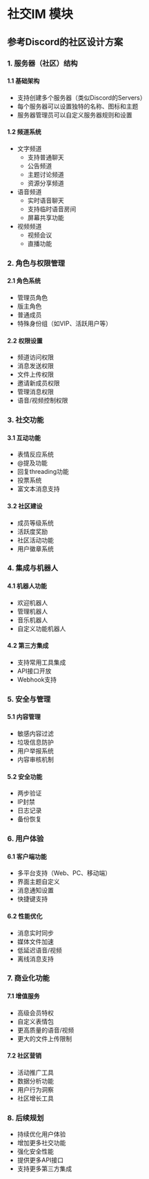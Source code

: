 <!--
 * @Author: jackning 270580156@qq.com
 * @Date: 2024-03-04 09:54:33
 * @LastEditors: jack ning github@bytedesk.com
 * @LastEditTime: 2025-02-16 06:59:30
 * @Description: bytedesk.com https://github.com/Bytedesk/bytedesk
 *   Please be aware of the BSL license restrictions before installing Bytedesk IM – 
 *  selling, reselling, or hosting Bytedesk IM as a service is a breach of the terms and automatically terminates your rights under the license.
 *  Business Source License 1.1: https://github.com/Bytedesk/bytedesk/blob/main/LICENSE 
 *  contact: 270580156@qq.com 
 *  联系：270580156@qq.com
 * Copyright (c) 2024 by bytedesk.com, All Rights Reserved. 
-->
# 社交IM 模块

## 参考Discord的社区设计方案

### 1. 服务器（社区）结构

#### 1.1 基础架构

- 支持创建多个服务器（类似Discord的Servers）
- 每个服务器可以设置独特的名称、图标和主题
- 服务器管理员可以自定义服务器规则和设置

#### 1.2 频道系统

- 文字频道
  - 支持普通聊天
  - 公告频道
  - 主题讨论频道
  - 资源分享频道
- 语音频道
  - 实时语音聊天
  - 支持临时语音房间
  - 屏幕共享功能
- 视频频道
  - 视频会议
  - 直播功能

### 2. 角色与权限管理

#### 2.1 角色系统

- 管理员角色
- 版主角色
- 普通成员
- 特殊身份组（如VIP、活跃用户等）

#### 2.2 权限设置

- 频道访问权限
- 消息发送权限
- 文件上传权限
- 邀请新成员权限
- 管理消息权限
- 语音/视频控制权限

### 3. 社交功能

#### 3.1 互动功能

- 表情反应系统
- @提及功能
- 回复threading功能
- 投票系统
- 富文本消息支持

#### 3.2 社区建设

- 成员等级系统
- 活跃度奖励
- 社区活动功能
- 用户徽章系统

### 4. 集成与机器人

#### 4.1 机器人功能

- 欢迎机器人
- 管理机器人
- 音乐机器人
- 自定义功能机器人

#### 4.2 第三方集成

- 支持常用工具集成
- API接口开放
- Webhook支持

### 5. 安全与管理

#### 5.1 内容管理

- 敏感内容过滤
- 垃圾信息防护
- 用户举报系统
- 内容审核机制

#### 5.2 安全功能

- 两步验证
- IP封禁
- 日志记录
- 备份恢复

### 6. 用户体验

#### 6.1 客户端功能

- 多平台支持（Web、PC、移动端）
- 界面主题自定义
- 消息通知设置
- 快捷键支持

#### 6.2 性能优化

- 消息实时同步
- 媒体文件加速
- 低延迟语音/视频
- 离线消息支持

### 7. 商业化功能

#### 7.1 增值服务

- 高级会员特权
- 自定义表情包
- 更高质量的语音/视频
- 更大的文件上传限制

#### 7.2 社区营销

- 活动推广工具
- 数据分析功能
- 用户行为洞察
- 社区增长工具

### 8. 后续规划

- 持续优化用户体验
- 增加更多社交功能
- 强化安全性能
- 提供更多API接口
- 支持更多第三方集成
